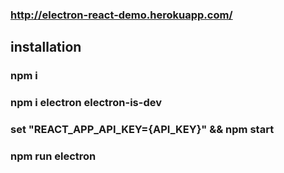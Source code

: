 ### http://electron-react-demo.herokuapp.com/
## installation
### npm i
### npm i electron electron-is-dev
### set "REACT_APP_API_KEY={API_KEY}" && npm start
### npm run electron

